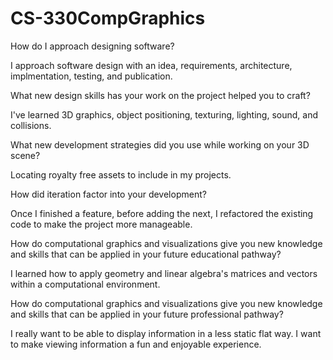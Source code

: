 # CS-330CompGraphics
How do I approach designing software?

I approach software design with an idea, requirements, architecture, implmentation, testing, and publication.

What new design skills has your work on the project helped you to craft?

I've learned 3D graphics, object positioning, texturing, lighting, sound, and collisions.

What new development strategies did you use while working on your 3D scene?

Locating royalty free assets to include in my projects.

How did iteration factor into your development?

Once I finished a feature, before adding the next, I refactored the existing code to make the project more manageable.

How do computational graphics and visualizations give you new knowledge and skills that can be applied in your future educational pathway?

I learned how to apply geometry and linear algebra's matrices and vectors within a computational environment.

How do computational graphics and visualizations give you new knowledge and skills that can be applied in your future professional pathway?

I really want to be able to display information in a less static flat way. I want to make viewing information a fun and enjoyable experience.
